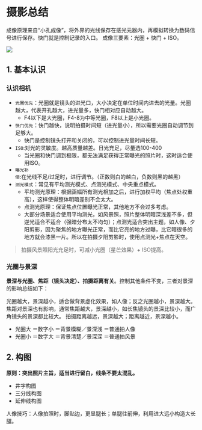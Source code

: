# 摄影总结

成像原理来自“小孔成像”，将外界的光线保存在感光元器内，再模拟转换为数码信号进行保存。快门就是控制记录的入口。
成像三要素：光圈 + 快门 + ISO。

![](https://pic1.zhimg.com/80/v2-a7aaac7dc6ade101f9ffb3e8b373e778_hd.jpg)

## 1. 基本认识

### 认识相机

* `光圈优先`：光圈就是镜头的进光口，大小决定在单位时间内进去的光量。光圈越大，代表开孔越大，进光量多，快门相对应自动越大。
    * F4以下是大光圈，F4-8为中等光圈，F8以上是小光圈。
* `快门优先`：快门越快，说明拍摄时间短（进光量小），所以需要光圈自动调节到足够大。
    * 快门是控制镜头打开和关闭的，可以控制进光量时间长短。
* `ISO`:对光的灵敏度。越高质量越差。日光充足，尽量选100-400
    * 当光圈和快门调到极限，都无法满足获得正常曝光的照片时，这时适合使用ISO。
* `曝光补偿`:在光线不足/过足时，进行调节。（正数则白的越白，负数则黑的越黑）
* `测光模式`：常见有平均测光模式、点测光模式、中央重点模式。
    * 平均测光原理：根据画幅所有测光相加之后，进行加权平均（焦点处权重高），这样使得整体明暗差别不会太大。
    * 点测光原理：保证焦点位置曝光正常，其他地方不会过多考虑。
    * 大部分场景适合使用平均测光，如风景照，照片整体明暗深浅差不多，但逆光适合不适合（强暗分布太不均匀）；点测光适合突出主题，如人像、夕阳剪影，因为聚焦的地方曝光正常，而比它亮的地方过曝，比它暗很多的地方就会漆黑一片。所以在拍摄夕阳剪影时，使用点测光+焦点在天空。

> 拍摄风景照阳光充足时，可减小光圈（星芒效果）+ ISO提高。

### 光圈与景深

**景深与光圈、焦距（镜头决定）、拍摄距离有关**。控制其他条件不变，三者对景深的影响总结如下：

光圈越大，景深越小，适合做背景虚化效果，如人像；反之光圈越小，景深越大。
焦距对景深也有影响，通常焦距越大，景深越小，如长焦镜头的景深比较小，而广角镜头的景深都比较大。
拍摄距离越远，景深越大；距离越近，景深越小。

* 光圈大 ＝数字小 ＝背景模糊／景深浅 ＝普通拍人像
* 光圈小 ＝数字大 ＝背景清楚／景深深 ＝普通拍风景

## 2. 构图

**原则：突出照片主旨，适当进行留白，线条不要太混乱。**

* 井字构图
* 三分线构图
* 延伸线构图

人像技巧：人像拍照时，脚贴边，更显腿长；单腿往前伸，利用进大远小构造大长腿。